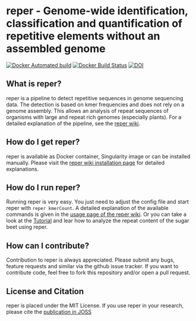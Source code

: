 # reper - Genome-wide identification, classification and quantification of repetitive elements without an assembled genome


[![Docker Automated build](https://img.shields.io/docker/automated/jrottenberg/ffmpeg.svg)](https://hub.docker.com/r/nterhoeven/reper/)
[![Docker Build Status](https://img.shields.io/docker/build/jrottenberg/ffmpeg.svg)](https://hub.docker.com/r/nterhoeven/reper/)
[![DOI](https://zenodo.org/badge/80427752.svg)](https://zenodo.org/badge/latestdoi/80427752)

## What is reper?
reper is a pipeline to detect repetitive sequences in genome sequencing data.
The detection is based on kmer frequencies and does not rely on a genome assembly.
This allows an analysis of repeat sequences of organisms with large and repeat rich
genomes (especially plants). For a detailed explanation of the pipeline, see the [reper wiki](https://github.com/nterhoeven/reper/wiki/How-does-reper-work%3F).


## How do I get reper?
reper is available as Docker container, Singularity image or can be installed manually.
Please visit the [reper wiki installation page](https://github.com/nterhoeven/reper/wiki/Installation) for detailed explanations.

## How do I run reper?
Running reper is very easy. You just need to adjust the config file and start reper with `reper kmerCount`.
A detailed explanation of the available commands is given in the [usage page of the reper wiki](https://github.com/nterhoeven/reper/wiki/Using-reper).
Or you can take a look at the [Tutorial](https://github.com/nterhoeven/reper/wiki/Tutorial) and lear how to analyze the
repeat content of the sugar beet using reper.


## How can I contribute?
Contribution to reper is always appreciated. Please submit any bugs, feature requests and similar via the github issue tracker.
If you want to contribute code, feel free to fork this repository and/or open a pull request.

## License and Citation
reper is placed under the MIT License. If you use reper in your research, please cite the
[publication in JOSS]()

